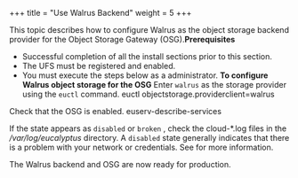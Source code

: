 +++
title = "Use Walrus Backend"
weight = 5
+++

This topic describes how to configure Walrus as the object storage backend provider for the Object Storage Gateway (OSG).**Prerequisites** 

* Successful completion of all the install sections prior to this section. 
* The UFS must be registered and enabled. 
* You must execute the steps below as a administrator. 
**To configure Walrus object storage for the OSG** Enter `walrus` as the storage provider using the `euctl` command. 
    euctl objectstorage.providerclient=walrus

Check that the OSG is enabled. 
    euserv-describe-services

If the state appears as `disabled` or `broken` , check the cloud-*.log files in the */var/log/eucalyptus* directory. A `disabled` state generally indicates that there is a problem with your network or credentials. See [](../troubleshooting-guide/ts_logs.dita#ts_logs) for more information. 

The Walrus backend and OSG are now ready for production. 

